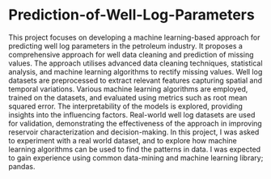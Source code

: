 # Prediction-of-Well-Log-Parameters
This project focuses on developing a machine learning-based approach for predicting well log parameters in the petroleum industry. It proposes a comprehensive approach for well data cleaning and prediction of missing values. The approach utilises advanced data cleaning techniques, statistical analysis, and machine learning algorithms to rectify missing values. Well log datasets are preprocessed to extract relevant features capturing spatial and temporal variations. Various machine learning algorithms are employed, trained on the datasets, and evaluated using metrics such as root mean squared error. The interpretability of the models is explored, providing insights into the influencing factors. Real-world well log datasets are used for validation, demonstrating the effectiveness of the approach in improving reservoir characterization and decision-making. 
In this project, I was asked to experiment with a real world dataset, and to explore how machine learning algorithms can be used to find the patterns in data. I was expected to gain experience using common data-mining and machine learning library; pandas.
